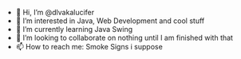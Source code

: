 - 👋 Hi, I’m @dlvakalucifer
- 👀 I’m interested in Java, Web Development and cool stuff
- 🌱 I’m currently learning Java Swing
- 💞️ I’m looking to collaborate on nothing until I am finished with that
- 📫 How to reach me: Smoke Signs i suppose

<!---
dlvakalucifer/dlvakalucifer is a ✨ special ✨ repository because its `README.md` (this file) appears on your GitHub profile.
You can click the Preview link to take a look at your changes.
--->
